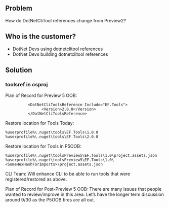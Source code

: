 ## Problem
How do DotNetCliTool references change from Preview2?

## Who is the customer?
* DotNet Devs using dotnetclitool references
* DotNet Devs building dotnetclitool references

## Solution
### toolsref in csproj
Plan of Record for Preview 5 OOB:

              <DotNetCliToolsReference Include="EF.Tools">
                    <Version>2.0.0</Version>
              </DotNetCliToolsReference>

Restore location for Tools Today:

    %userprofile%\.nuget\tools\EF.Tools\1.0.0
    %userprofile%\.nuget\tools\EF.Tools\2.0.0
              
Restore location for Tools in P5OOB:

    %userprofile%\.nuget\toolsPreview5\EF.Tools\1.0\project.assets.json
    %userprofile%\.nuget\toolsPreview5\EF.Tools\1.0\<SomeHexHashForImports>\project.assets.json

CLI Team:
    Will enhance CLI to be able to run tools that were registered/restored as above.

Plan of Record for Post-Preview 5 OOB:
There are many issues that people wanted to review/improve in this area. Let’s have the longer term discussion around 9/30 as the P5OOB fires are all out.

